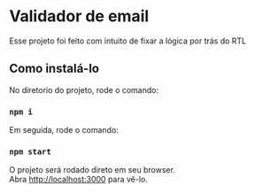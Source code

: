 # Validador de email

Esse projeto foi feito com intuito de fixar a lógica por trás do RTL 

## Como instalá-lo

No diretorio do projeto, rode o comando:

### `npm i`

Em seguida, rode o comando:

### `npm start`

O projeto será rodado direto em seu browser.\
Abra [http://localhost:3000](http://localhost:3000) para vê-lo.
